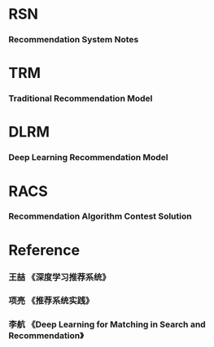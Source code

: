 # RSN
### Recommendation System Notes

# TRM
### Traditional Recommendation Model

# DLRM
### Deep Learning Recommendation Model

# RACS
### Recommendation Algorithm Contest Solution

# Reference
### 王喆 《深度学习推荐系统》
### 项亮 《推荐系统实践》
### 李航 《Deep Learning for Matching in Search and Recommendation》
